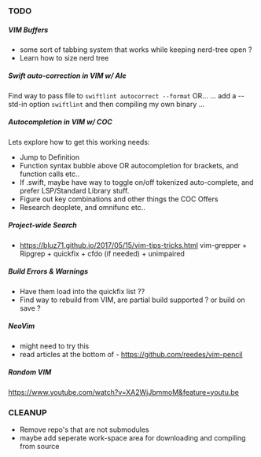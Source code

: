 ### TODO

##### VIM Buffers

- some sort of tabbing system that works while keeping nerd-tree open ?
- Learn how to size nerd tree

##### Swift auto-correction in VIM w/ Ale

Find way to pass file to `swiftlint autocorrect --format` OR...
... add a --std-in option `swiftlint` and then compiling my own binary ...

##### Autocompletion in VIM w/ COC

Lets explore how to get this working needs:

- Jump to Definition
- Function syntax bubble above OR autocompletion for brackets, and function calls etc..
- If .swift, maybe have way to toggle on/off tokenized auto-complete, and prefer LSP/Standard Library stuff.
- Figure out key combinations and other things the COC Offers
- Research deoplete, and omnifunc etc..

##### Project-wide Search

- https://bluz71.github.io/2017/05/15/vim-tips-tricks.html
  vim-grepper + Ripgrep + quickfix + cfdo (if needed) + unimpaired

##### Build Errors & Warnings

- Have them load into the quickfix list ??
- Find way to rebuild from VIM, are partial build supported ? or build on save ?

##### NeoVim

- might need to try this
- read articles at the bottom of - https://github.com/reedes/vim-pencil

##### Random VIM

https://www.youtube.com/watch?v=XA2WjJbmmoM&feature=youtu.be

### CLEANUP

- Remove repo's that are not submodules
- maybe add seperate work-space area for downloading and compiling from source

